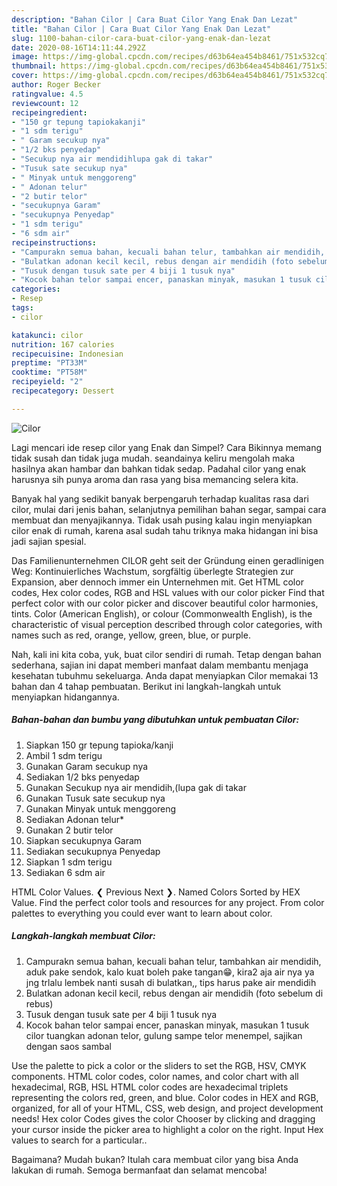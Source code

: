 ```yaml
---
description: "Bahan Cilor | Cara Buat Cilor Yang Enak Dan Lezat"
title: "Bahan Cilor | Cara Buat Cilor Yang Enak Dan Lezat"
slug: 1100-bahan-cilor-cara-buat-cilor-yang-enak-dan-lezat
date: 2020-08-16T14:11:44.292Z
image: https://img-global.cpcdn.com/recipes/d63b64ea454b8461/751x532cq70/cilor-foto-resep-utama.jpg
thumbnail: https://img-global.cpcdn.com/recipes/d63b64ea454b8461/751x532cq70/cilor-foto-resep-utama.jpg
cover: https://img-global.cpcdn.com/recipes/d63b64ea454b8461/751x532cq70/cilor-foto-resep-utama.jpg
author: Roger Becker
ratingvalue: 4.5
reviewcount: 12
recipeingredient:
- "150 gr tepung tapiokakanji"
- "1 sdm terigu"
- " Garam secukup nya"
- "1/2 bks penyedap"
- "Secukup nya air mendidihlupa gak di takar"
- "Tusuk sate secukup nya"
- " Minyak untuk menggoreng"
- " Adonan telur"
- "2 butir telor"
- "secukupnya Garam"
- "secukupnya Penyedap"
- "1 sdm terigu"
- "6 sdm air"
recipeinstructions:
- "Campurakn semua bahan, kecuali bahan telur, tambahkan air mendidih, aduk pake sendok, kalo kuat boleh pake tangan😁, kira2 aja air nya ya jng trlalu lembek nanti susah di bulatkan,, tips harus pake air mendidih"
- "Bulatkan adonan kecil kecil, rebus dengan air mendidih (foto sebelum di rebus)"
- "Tusuk dengan tusuk sate per 4 biji 1 tusuk nya"
- "Kocok bahan telor sampai encer, panaskan minyak, masukan 1 tusuk cilor tuangkan adonan telor, gulung sampe telor menempel, sajikan dengan saos sambal"
categories:
- Resep
tags:
- cilor

katakunci: cilor 
nutrition: 167 calories
recipecuisine: Indonesian
preptime: "PT33M"
cooktime: "PT58M"
recipeyield: "2"
recipecategory: Dessert

---
```



![Cilor](https://img-global.cpcdn.com/recipes/d63b64ea454b8461/751x532cq70/cilor-foto-resep-utama.jpg)

Lagi mencari ide resep cilor yang Enak dan Simpel? Cara Bikinnya memang tidak susah dan tidak juga mudah. seandainya keliru mengolah maka hasilnya akan hambar dan bahkan tidak sedap. Padahal cilor yang enak harusnya sih punya aroma dan rasa yang bisa memancing selera kita.

Banyak hal yang sedikit banyak berpengaruh terhadap kualitas rasa dari cilor, mulai dari jenis bahan, selanjutnya pemilihan bahan segar, sampai cara membuat dan menyajikannya. Tidak usah pusing kalau ingin menyiapkan cilor enak di rumah, karena asal sudah tahu triknya maka hidangan ini bisa jadi sajian spesial.

Das Familienunternehmen CILOR geht seit der Gründung einen geradlinigen Weg: Kontinuierliches Wachstum, sorgfältig überlegte Strategien zur Expansion, aber dennoch immer ein Unternehmen mit. Get HTML color codes, Hex color codes, RGB and HSL values with our color picker Find that perfect color with our color picker and discover beautiful color harmonies, tints. Color (American English), or colour (Commonwealth English), is the characteristic of visual perception described through color categories, with names such as red, orange, yellow, green, blue, or purple.


Nah, kali ini kita coba, yuk, buat cilor sendiri di rumah. Tetap dengan bahan sederhana, sajian ini dapat memberi manfaat dalam membantu menjaga kesehatan tubuhmu sekeluarga. Anda dapat menyiapkan Cilor memakai 13 bahan dan 4 tahap pembuatan. Berikut ini langkah-langkah untuk menyiapkan hidangannya.

<!--inarticleads1-->

##### Bahan-bahan dan bumbu yang dibutuhkan untuk pembuatan Cilor:

1. Siapkan 150 gr tepung tapioka/kanji
1. Ambil 1 sdm terigu
1. Gunakan  Garam secukup nya
1. Sediakan 1/2 bks penyedap
1. Gunakan Secukup nya air mendidih,(lupa gak di takar
1. Gunakan Tusuk sate secukup nya
1. Gunakan  Minyak untuk menggoreng
1. Sediakan  Adonan telur*
1. Gunakan 2 butir telor
1. Siapkan secukupnya Garam
1. Sediakan secukupnya Penyedap
1. Siapkan 1 sdm terigu
1. Sediakan 6 sdm air


HTML Color Values. ❮ Previous Next ❯. Named Colors Sorted by HEX Value. Find the perfect color tools and resources for any project. From color palettes to everything you could ever want to learn about color. 

<!--inarticleads2-->

##### Langkah-langkah membuat Cilor:

1. Campurakn semua bahan, kecuali bahan telur, tambahkan air mendidih, aduk pake sendok, kalo kuat boleh pake tangan😁, kira2 aja air nya ya jng trlalu lembek nanti susah di bulatkan,, tips harus pake air mendidih
1. Bulatkan adonan kecil kecil, rebus dengan air mendidih (foto sebelum di rebus)
1. Tusuk dengan tusuk sate per 4 biji 1 tusuk nya
1. Kocok bahan telor sampai encer, panaskan minyak, masukan 1 tusuk cilor tuangkan adonan telor, gulung sampe telor menempel, sajikan dengan saos sambal


Use the palette to pick a color or the sliders to set the RGB, HSV, CMYK components. HTML color codes, color names, and color chart with all hexadecimal, RGB, HSL HTML color codes are hexadecimal triplets representing the colors red, green, and blue. Color codes in HEX and RGB, organized, for all of your HTML, CSS, web design, and project development needs! Hex color Codes gives the color Chooser by clicking and dragging your cursor inside the picker area to highlight a color on the right. Input Hex values to search for a particular.. 

Bagaimana? Mudah bukan? Itulah cara membuat cilor yang bisa Anda lakukan di rumah. Semoga bermanfaat dan selamat mencoba!
